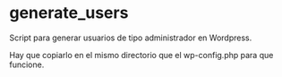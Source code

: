 # generate_users

Script para generar usuarios de tipo administrador en Wordpress. 

Hay que copiarlo en el mismo directorio que el wp-config.php para que funcione.
